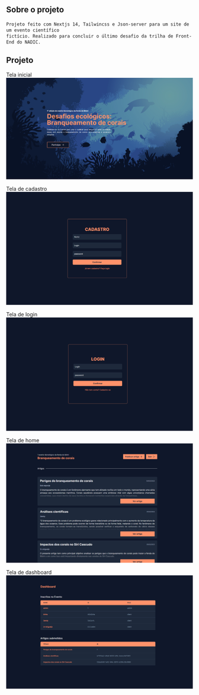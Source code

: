 ## Sobre o projeto
    Projeto feito com Nextjs 14, Tailwincss e Json-server para um site de um evento científico 
    fictício. Realizado para concluir o último desafio da trilha de Front-End do NADIC.

## Projeto

Tela inicial
![alt text](./public/gitImages/image.png)

Tela de cadastro
![alt text](./public/gitImages/image-1.png)

Tela de login
![alt text](./public/gitImages/image3.png)

Tela de home
![alt text](./public/gitImages/image4.png)

Tela de dashboard 
![alt text](./public/gitImages/image5.png)
